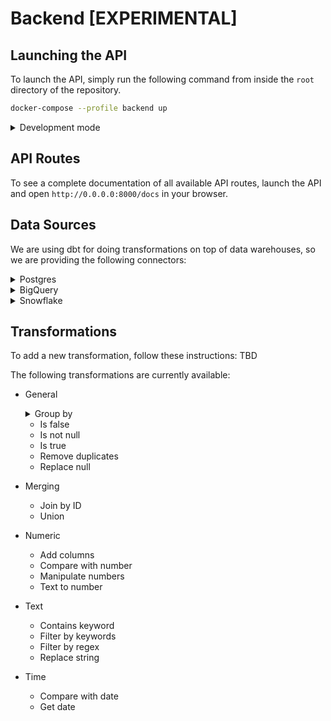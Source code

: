 # Backend [EXPERIMENTAL]

## Launching the API

To launch the API, simply run the following command from inside the `root` directory of the repository.

```zsh
docker-compose --profile backend up
```

<details>
    <summary>Development mode</summary>

#### Installation

***Required Python version:** 3.9 (Has to be below 3.10 
[because of dbt-postgres](https://github.com/dbt-labs/dbt-core/issues/2827#issuecomment-1022860423))*

First, install the dependencies in a new virtual environment by running the following command from inside the 
`kuwala/core/backend` directory:

```zsh
DBT_PSYCOPG2_NAME=psycopg2 pip install --no-cache-dir -r requirements.txt --no-binary dbt-postgres
```

To set up a new virtual environment, you can follow the steps outlined 
[here](https://packaging.python.org/en/latest/guides/installing-using-pip-and-virtual-environments/).

#### Launching

First, start the backend database by running the following command from inside the `root` directory of the repository:

```zsh
docker-compose --profile backend_database up
```

After you installed all requirements, you can launch the API by running the following command from inside the 
`kuwala/core/backend` directory:

```zsh
python3 app/main.py
```

To force the API server to reload everytime when code changes have been detected, simply pass `--dev=True` as a 
parameter when launching the API.

```zsh
python3 app/main.py --dev=True
```

**Important:** You need to set the following environment variables:

```dotenv
DATABASE_USER=kuwala
DATABASE_PASSWORD=password
DATABASE_NAME=kuwala
DATABASE_HOST=localhost
```
</details>

## API Routes

To see a complete documentation of all available API routes, launch the API and open `http://0.0.0.0:8000/docs` in your 
browser.


## Data Sources

We are using dbt for doing transformations on top of data warehouses, so we are providing the following connectors:

<details>
    <summary>Postgres</summary>

#### Connection parameters

- host
- port
- user
- password
- database

#### Table parameters

- data_source_id
- schema_name
- table_name

</details>

<details>
    <summary>BigQuery</summary>

#### Connection parameters

- credentials_json
  - type
  - project_id
  - private_key_id
  - private_key
  - client_email
  - client_id
  - auth_uri
  - token_uri
  - auth_provider_x509_cert_url
  - client_x509_cert_url

#### Table parameters

- data_source_id
- dataset_name
- table_name

</details>

<details>
    <summary>Snowflake</summary>

#### Connection parameters

- user
- password
- database
- account
- organization

#### Table parameters

- data_source_id
- schema_name
- table_name

</details>

## Transformations

To add a new transformation, follow these instructions: TBD

The following transformations are currently available:

- General
  <details>
    <summary>Group by</summary>
  
    Hint: Syntax for aggregated columns is `COLUMN_NAME` + "KUWALA_AGG" + `COLUMN_AGG`.
  </details>
  
  - Is false
  - Is not null
  - Is true
  - Remove duplicates
  - Replace null
- Merging
  - Join by ID
  - Union
- Numeric
  - Add columns
  - Compare with number
  - Manipulate numbers
  - Text to number
- Text
  - Contains keyword
  - Filter by keywords
  - Filter by regex
  - Replace string
- Time
  - Compare with date
  - Get date